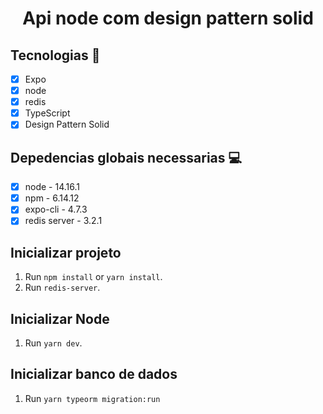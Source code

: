 <h1 align="center">
     Api node com design pattern solid 
</h1>


## Tecnologias 🚀 

- [x] Expo
- [x] node
- [x] redis
- [x] TypeScript
- [x] Design Pattern Solid

## Depedencias globais necessarias 💻

- [x] node - 14.16.1
- [x] npm  - 6.14.12
- [x] expo-cli - 4.7.3 
- [x] redis server - 3.2.1

## Inicializar projeto

1. Run `npm install` or `yarn install`.<br />
2. Run `redis-server`. <br />

## Inicializar Node

1. Run `yarn dev`.<br />

## Inicializar banco de dados

1. Run `yarn typeorm migration:run` <br />
